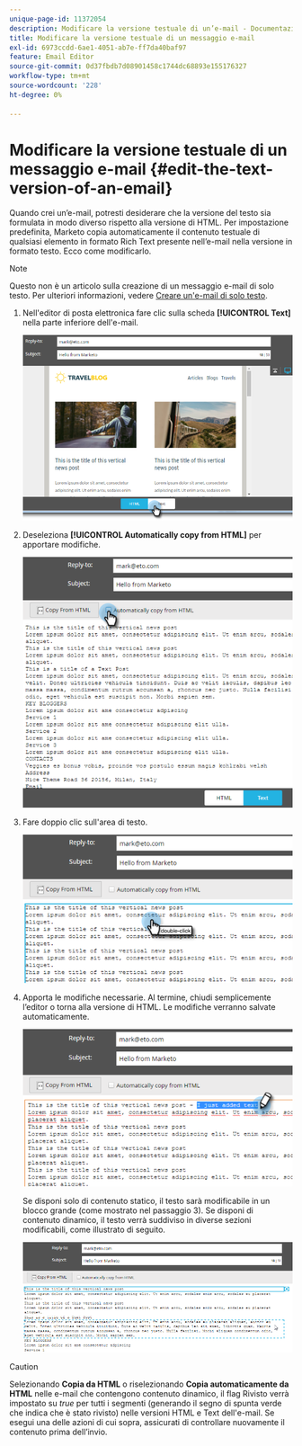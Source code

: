 ```yaml
---
unique-page-id: 11372054
description: Modificare la versione testuale di un’e-mail - Documentazione di Marketo - Documentazione del prodotto
title: Modificare la versione testuale di un messaggio e-mail
exl-id: 6973ccdd-6ae1-4051-ab7e-ff7da40baf97
feature: Email Editor
source-git-commit: 0d37fbdb7d08901458c1744dc68893e155176327
workflow-type: tm+mt
source-wordcount: '228'
ht-degree: 0%

---
```


# Modificare la versione testuale di un messaggio e-mail {#edit-the-text-version-of-an-email}

Quando crei un’e-mail, potresti desiderare che la versione del testo sia formulata in modo diverso rispetto alla versione di HTML. Per impostazione predefinita, Marketo copia automaticamente il contenuto testuale di qualsiasi elemento in formato Rich Text presente nell’e-mail nella versione in formato testo. Ecco come modificarlo.

>[!NOTE]
>
>Questo non è un articolo sulla creazione di un messaggio e-mail di solo testo. Per ulteriori informazioni, vedere [Creare un&#39;e-mail di solo testo](/help/marketo/product-docs/email-marketing/general/creating-an-email/create-a-text-only-email.md).

1. Nell&#39;editor di posta elettronica fare clic sulla scheda **[!UICONTROL Text]** nella parte inferiore dell&#39;e-mail.

   ![](assets/one-5.png)

1. Deseleziona **[!UICONTROL Automatically copy from HTML]** per apportare modifiche.

   ![](assets/two-5.png)

1. Fare doppio clic sull&#39;area di testo.

   ![](assets/three-4.png)

1. Apporta le modifiche necessarie. Al termine, chiudi semplicemente l’editor o torna alla versione di HTML. Le modifiche verranno salvate automaticamente.

   ![](assets/four-4.png)

   Se disponi solo di contenuto statico, il testo sarà modificabile in un blocco grande (come mostrato nel passaggio 3). Se disponi di contenuto dinamico, il testo verrà suddiviso in diverse sezioni modificabili, come illustrato di seguito.

   ![](assets/five-3.png)

>[!CAUTION]
>
>Selezionando **Copia da HTML** o riselezionando **Copia automaticamente da HTML** nelle e-mail che contengono contenuto dinamico, il flag Rivisto verrà impostato su _true_ per tutti i segmenti (generando il segno di spunta verde che indica che è stato rivisto) nelle versioni HTML e Text dell&#39;e-mail. Se esegui una delle azioni di cui sopra, assicurati di controllare nuovamente il contenuto prima dell’invio.
